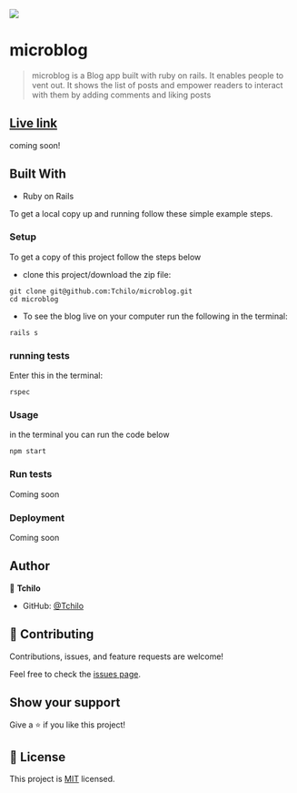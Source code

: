 ![](https://img.shields.io/badge/Microverse-blueviolet)

# microblog

> microblog is a Blog app built with ruby on rails. It enables people to vent out. It shows the list of posts and empower readers to interact with them by adding comments and liking posts

## [Live link]()
coming soon!

## Built With

- Ruby on Rails

To get a local copy up and running follow these simple example steps.


### Setup
To get a copy of this project follow the steps below
- clone this project/download the zip file:
```
git clone git@github.com:Tchilo/microblog.git
cd microblog
```
- To see the blog live on your computer run the following in the terminal:

```
rails s
```

### running tests
Enter this in the terminal:
```
rspec
```

### Usage
in the terminal you can run the code below
```
npm start
```
### Run tests
Coming soon

### Deployment
Coming soon



## Author

👤 **Tchilo**

- GitHub: [@Tchilo](https://github.com/Tchilo)

## 🤝 Contributing

Contributions, issues, and feature requests are welcome!

Feel free to check the [issues page](../../issues/).

## Show your support

Give a ⭐️ if you like this project!


## 📝 License

This project is [MIT](./MIT.md) licensed.



